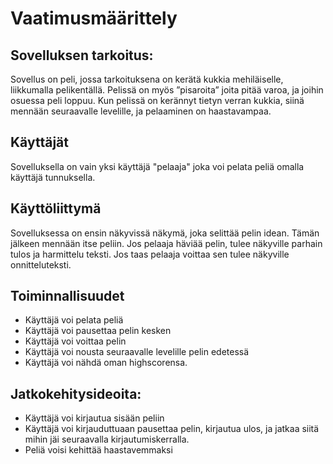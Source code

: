  # Vaatimusmäärittely

## Sovelluksen tarkoitus:

Sovellus on peli, jossa tarkoituksena on kerätä kukkia mehiläiselle, liikkumalla pelikentällä. Pelissä on myös ”pisaroita” joita pitää varoa, ja joihin osuessa peli loppuu.
Kun pelissä on kerännyt tietyn verran kukkia, siinä mennään seuraavalle levelille, ja pelaaminen on haastavampaa.

## Käyttäjät

Sovelluksella on vain yksi käyttäjä "pelaaja" joka voi pelata peliä omalla käyttäjä tunnuksella.

## Käyttöliittymä

Sovelluksessa on ensin näkyvissä näkymä, joka selittää pelin idean. Tämän jälkeen mennään itse peliin. Jos pelaaja häviää pelin, tulee näkyville parhain tulos ja harmittelu teksti. Jos taas pelaaja voittaa sen tulee näkyville onnitteluteksti.

## Toiminnallisuudet

- Käyttäjä voi pelata peliä
- Käyttäjä voi pausettaa pelin kesken
- Käyttäjä voi voittaa pelin
- Käyttäjä voi nousta seuraavalle levelille pelin edetessä
- Käyttäjä voi nähdä oman highscorensa.

## Jatkokehitysideoita:

- Käyttäjä voi kirjautua sisään peliin
- Käyttäjä voi kirjauduttuaan pausettaa pelin, kirjautua ulos, ja jatkaa siitä mihin jäi seuraavalla kirjautumiskerralla.
- Peliä voisi kehittää haastavemmaksi



